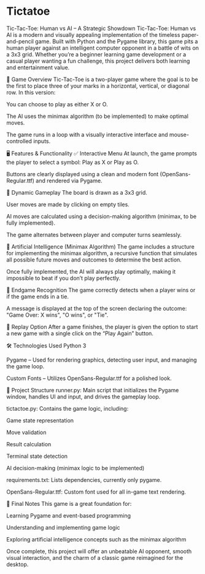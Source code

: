# Tictatoe
Tic-Tac-Toe: Human vs AI – A Strategic Showdown
Tic-Tac-Toe: Human vs AI is a modern and visually appealing implementation of the timeless paper-and-pencil game. Built with Python and the Pygame library, this game pits a human player against an intelligent computer opponent in a battle of wits on a 3x3 grid. Whether you’re a beginner learning game development or a casual player wanting a fun challenge, this project delivers both learning and entertainment value.

🧠 Game Overview
Tic-Tac-Toe is a two-player game where the goal is to be the first to place three of your marks in a horizontal, vertical, or diagonal row. In this version:

You can choose to play as either X or O.

The AI uses the minimax algorithm (to be implemented) to make optimal moves.

The game runs in a loop with a visually interactive interface and mouse-controlled inputs.

🖥️ Features & Functionality
✅ Interactive Menu
At launch, the game prompts the player to select a symbol: Play as X or Play as O.

Buttons are clearly displayed using a clean and modern font (OpenSans-Regular.ttf) and rendered via Pygame.

🎲 Dynamic Gameplay
The board is drawn as a 3x3 grid.

User moves are made by clicking on empty tiles.

AI moves are calculated using a decision-making algorithm (minimax, to be fully implemented).

The game alternates between player and computer turns seamlessly.

🧠 Artificial Intelligence (Minimax Algorithm)
The game includes a structure for implementing the minimax algorithm, a recursive function that simulates all possible future moves and outcomes to determine the best action.

Once fully implemented, the AI will always play optimally, making it impossible to beat if you don’t play perfectly.

🏁 Endgame Recognition
The game correctly detects when a player wins or if the game ends in a tie.

A message is displayed at the top of the screen declaring the outcome: "Game Over: X wins", "O wins", or "Tie".

🔁 Replay Option
After a game finishes, the player is given the option to start a new game with a single click on the “Play Again” button.

🛠️ Technologies Used
Python 3

Pygame – Used for rendering graphics, detecting user input, and managing the game loop.

Custom Fonts – Utilizes OpenSans-Regular.ttf for a polished look.

📂 Project Structure
runner.py: Main script that initializes the Pygame window, handles UI and input, and drives the gameplay loop.

tictactoe.py: Contains the game logic, including:

Game state representation

Move validation

Result calculation

Terminal state detection

AI decision-making (minimax logic to be implemented)

requirements.txt: Lists dependencies, currently only pygame.

OpenSans-Regular.ttf: Custom font used for all in-game text rendering.


📌 Final Notes
This game is a great foundation for:

Learning Pygame and event-based programming

Understanding and implementing game logic

Exploring artificial intelligence concepts such as the minimax algorithm

Once complete, this project will offer an unbeatable AI opponent, smooth visual interaction, and the charm of a classic game reimagined for the desktop.
